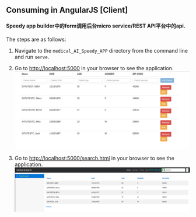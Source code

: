 ## Consuming in AngularJS [Client]

#### Speedy app builder中的form调用后台micro service/REST API平台中的api. 


The steps are as follows:
1. Navigate to the `medical_AI_Speedy_APP` directory from the command line and run `serve`.

2. Go to [http://localhost:5000](http://localhost:5000) in your browser to see the application.
![Index Page](https://github.com/JenifferWuUCLA/simple-restful-api-angularjs/blob/master/public/image/Patient%20index%20page.png)
3. Go to [http://localhost:5000/search.html](http://localhost:5000/search.html) in your browser to see the application.
![Search Page](https://github.com/JenifferWuUCLA/medical_AI_Speedy_APP/blob/master/image/Speedy%20app%20search%20page.png)